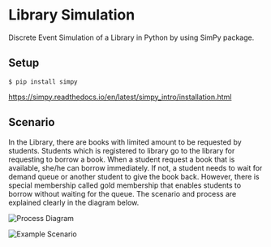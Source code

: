 # Library Simulation
Discrete Event Simulation of a Library in Python by using SimPy package.

## Setup
```
$ pip install simpy
```
https://simpy.readthedocs.io/en/latest/simpy_intro/installation.html

## Scenario
In the Library, there are books with limited amount to be requested by students. Students which is registered to library go to the library for requesting to borrow a book. When a student request a book that is available, she/he can borrow immediately. If not, a student needs to wait for demand queue or another student to give the book back. However, there is special membership called gold membership that enables students to borrow without waiting for the queue. The scenario and process are explained clearly in the diagram below.

![Process Diagram](http://www.sebahattinonurozler.com/wp-content/uploads/2019/03/Blank-Diagram.png)

![Example Scenario](http://www.sebahattinonurozler.com/wp-content/uploads/2019/03/simulationGif.gif)
